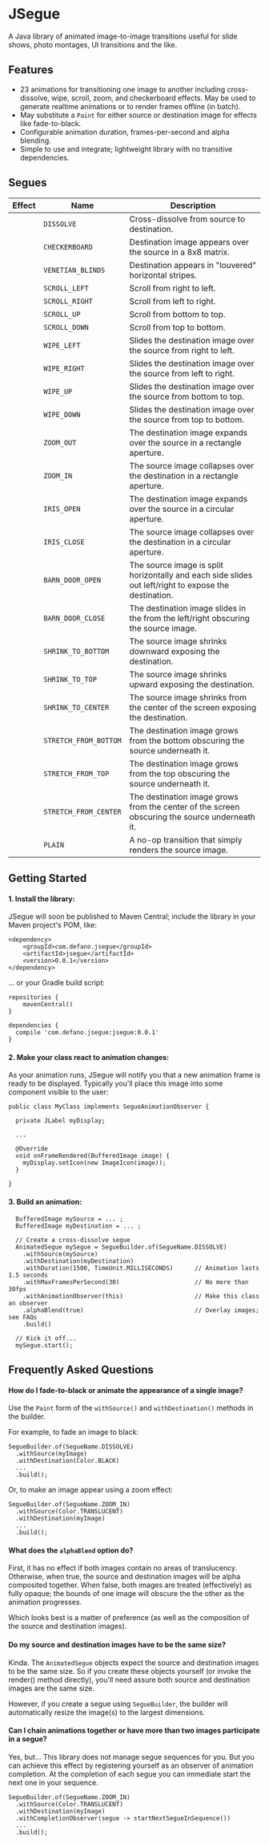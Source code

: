 # JSegue

A Java library of animated image-to-image transitions useful for slide shows, photo montages, UI transitions and the like.

## Features

* 23 animations for transitioning one image to another including cross-dissolve, wipe, scroll, zoom, and checkerboard effects. May be used to generate realtime animations or to render frames offline (in batch).
* May substitute a `Paint` for either source or destination image for effects like fade-to-black.
* Configurable animation duration, frames-per-second and alpha blending.
* Simple to use and integrate; lightweight library with no transitive dependencies.

## Segues

| Effect | Name           | Description
|-|-----------------------|--------------------------
| | `DISSOLVE`            | Cross-dissolve from source to destination.
| | `CHECKERBOARD`        | Destination image appears over the source in a 8x8 matrix.
| | `VENETIAN_BLINDS`     | Destination appears in "louvered" horizontal stripes.
| | `SCROLL_LEFT`         | Scroll from right to left.
| | `SCROLL_RIGHT`        | Scroll from left to right.
| | `SCROLL_UP`           | Scroll from bottom to top.
| | `SCROLL_DOWN`         | Scroll from top to bottom.
| | `WIPE_LEFT`           | Slides the destination image over the source from right to left.
| | `WIPE_RIGHT`          | Slides the destination image over the source from left to right.
| | `WIPE_UP`             | Slides the destination image over the source from bottom to top.
| | `WIPE_DOWN`           | Slides the destination image over the source from top to bottom.
| | `ZOOM_OUT`            | The destination image expands over the source in a rectangle aperture.
| | `ZOOM_IN`             | The source image collapses over the destination in a rectangle aperture.
| | `IRIS_OPEN`           | The destination image expands over the source in a circular aperture.
| | `IRIS_CLOSE`          | The source image collapses over the destination in a circular aperture.
| | `BARN_DOOR_OPEN`      | The source image is split horizontally and each side slides out left/right to expose the destination.
| | `BARN_DOOR_CLOSE`     | The destination image slides in the from the left/right obscuring the source image.
| | `SHRINK_TO_BOTTOM`    | The source image shrinks downward exposing the destination.
| | `SHRINK_TO_TOP`       | The source image shrinks upward exposing the destination.
| | `SHRINK_TO_CENTER`    | The source image shrinks from the center of the screen exposing the destination.
| | `STRETCH_FROM_BOTTOM` | The destination image grows from the bottom obscuring the source underneath it.
| | `STRETCH_FROM_TOP`    | The destination image grows from the top obscuring the source underneath it.
| | `STRETCH_FROM_CENTER` | The destination image grows from the center of the screen obscuring the source underneath it.
| | `PLAIN`               | A no-op transition that simply renders the source image.

## Getting Started

#### 1. Install the library:

JSegue will soon be published to Maven Central; include the library in your Maven project's POM, like:

```
<dependency>
    <groupId>com.defano.jsegue</groupId>
    <artifactId>jsegue</artifactId>
    <version>0.0.1</version>
</dependency>
```

... or your Gradle build script:

```
repositories {
	mavenCentral()
}

dependencies {
  compile 'com.defano.jsegue:jsegue:0.0.1'
}
```

#### 2. Make your class react to animation changes:

As your animation runs, JSegue will notify you that a new animation frame is ready to be displayed. Typically you'll place this image into some component visible to the user:

```
public class MyClass implements SegueAnimationObserver {

  private JLabel myDisplay;

  ...

  @Override
  void onFrameRendered(BufferedImage image) {
    myDisplay.setIcon(new ImageIcon(image));
  }  

}
```

#### 3. Build an animation:

```
  BufferedImage mySource = ... ;
  BufferedImage myDestination = ... ;

  // Create a cross-dissolve segue
  AnimatedSegue mySegue = SegueBuilder.of(SegueName.DISSOLVE)
    .withSource(mySource)
    .withDestination(myDestination)
    .withDuration(1500, TimeUnit.MILLISECONDS)      // Animation lasts 1.5 seconds
    .withMaxFramesPerSecond(30)                     // No more than 30fps
    .withAnimationObserver(this)                    // Make this class an observer
    .alphaBlend(true)                               // Overlay images; see FAQs
    .build()

  // Kick it off...
  mySegue.start();

```

## Frequently Asked Questions

#### How do I fade-to-black or animate the appearance of a single image?

Use the `Paint` form of the `withSource()` and `withDestination()` methods in the builder.

For example, to fade an image to black:

```
SegueBuilder.of(SegueName.DISSOLVE)
  .withSource(myImage)
  .withDestination(Color.BLACK)
  ...
  .build();
```

Or, to make an image appear using a zoom effect:

```
SegueBuilder.of(SegueName.ZOOM_IN)
  .withSource(Color.TRANSLUCENT)
  .withDestination(myImage)
  ...
  .build();
```

#### What does the `alphaBlend` option do?

First, it has no effect if both images contain no areas of translucency. Otherwise, when true, the source and destination images will be alpha composited together. When false, both images are treated (effectively) as fully opaque; the bounds of one image will obscure the the other as the animation progresses.

Which looks best is a matter of preference (as well as the composition of the source and destination images).

#### Do my source and destination images have to be the same size?

Kinda. The `AnimatedSegue` objects expect the source and destination images to be the same size. So if you create these objects yourself (or invoke the render() method directly), you'll need assure both source and destination images are the same size.

However, if you create a segue using `SegueBuilder`, the builder will automatically resize the image(s) to the largest dimensions.

#### Can I chain animations together or have more than two images participate in a segue?

Yes, but... This library does not manage segue sequences for you. But you can achieve this effect by registering yourself as an observer of animation completion. At the completion of each segue you can immediate start the next one in your sequence.

```
SegueBuilder.of(SegueName.ZOOM_IN)
  .withSource(Color.TRANSLUCENT)
  .withDestination(myImage)
  .withCompletionObserver(segue -> startNextSegueInSequence())
  ...
  .build();
```
